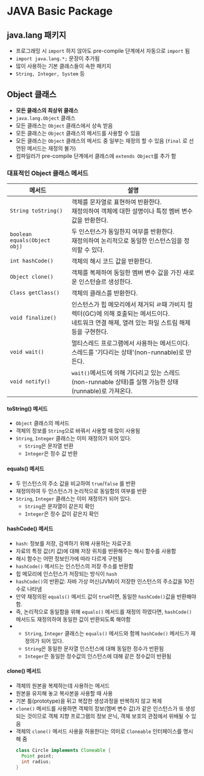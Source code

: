 # JAVA Basic Package

## java.lang 패키지

- 프로그래밍 시 `import` 하지 않아도 pre-compile 단계에서 자동으로 `import` 됨
- `import java.lang.*;` 문장이 추가됨
- 많이 사용하는 기본 클래스들이 속한 패키지
- `String, Integer, System` 등

## Object 클래스

- **모든 클래스의 최상위 클래스**
- `java.lang.Object` 클래스
- 모든 클래스는 `Object` 클래스에서 상속 받음
- 모든 클래스는 `Object` 클래스의 메서드를 사용할 수 있음
- 모든 클래스는 `Object` 클래스의 메서드 중 일부는 재정의 할 수 있음 (`final` 로 선언된 메서드는 재정의 불가)
- 컴파일러가 pre-compile 단계에서 클래스에 `extends Object`를 추가 함

### 대표적인 Object 클래스 메서드
  
| 메서드                    | 설명                                                                                        |
|------------------------|-------------------------------------------------------------------------------------------|
| `String toString()`    | 객체를 문자열로 표현하여 반환한다.<br/>재정의하여 객체에 대한 설명이나 특정 멤버 변수 값을 반환한다.                               |
| `boolean equals(Object obj)` | 두 인스턴스가 동일한지 여부를 반환한다.<br/>재정의하여 논리적으로 동일한 인스턴스임을 정의할 수 있다.                               |
| `int hashCode()`       | 객체의 해시 코드 값을 반환한다.                                                                        |
| `Object clone()`       | 객체를 복제하여 동일한 멤버 변수 값을 가진 새로운 인스턴슬르 생성한다.                                                  |
| `Class getClass()` | 객체의 클래스를 반환한다.                                                                            |
| `void finalize()`      | 인스턴스가 힙 메모리에서 제거되 ㄹ때 가비지 컬렉터(GC)에 의해 호출되는 메서드이다.<br/>네트워크 연결 해제, 열려 있는 파일 스트림 해제 등을 구현한다. |
| `void wait()`          | 멀티스레드 프로그램에서 사용하는 메서드이다.<br/>스레드를 '기다리는 상태'(non-runnable)로 만든다.                           |
| `void notify()`        | `wait()`메서드에 의해 기다리고 있는 스레드(non-runnable 상태)를 실행 가능한 상태(runnable)로 가져온다.                  |

#### toString() 메서드

- `Object` 클래스의 메서드
- 객체의 정보를 `String`으로 바꿔서 사용할 때 많이 사용됨
- `String`, `Integer` 클래스는 이미 재정의가 되어 있다. 
  - `String`은 문자열 반환
  - `Integer`은 정수 값 반환

#### equals() 메서드

- 두 인스턴스의 주소 값을 비교하여 `true`/`false` 를 반환
- 재정의하여 두 인스턴스가 논리적으로 동일함의 여부를 반환
- `String`, `Integer` 클래스는 이미 재정의가 되어 있다.
  - `String`은 문자열이 같은지 확인
  - `Integer`은 정수 값이 같은지 확인

#### hashCode() 메서드

- `hash`: 정보를 저장, 검색하기 위해 사용하는 자료구조
- 자료의 특정 값(키 값)에 대해 저장 위치를 반환해주는 해시 함수를 사용함
- 해시 함수는 어떤 정보인가에 따라 다르게 구현됨
- `hashCode()` 메서드는 인스턴스의 저장 주소를 반환함
- 힙 메모리에 인스턴스가 저장되는 방식이 `hash`
- `hashCode()`의 반환값: 자바 가상 머신(JVM)이 저장한 인스턴스의 주소값을 10진수로 나타냄
- 만약 재정의된 `equals()` 메서드 값이 `true`이면, 동일한 `hashCode()`값을 반환해야함.
- 즉, 논리적으로 동일함을 위해 `equals()` 메서드를 재정의 하였다면, `hashCode()` 메서드도 재정의하여 동일한 값이 반환되도록 해야함
- - `String`, `Integer` 클래스는 `equals()` 메서드와 함께 `hashCode()` 메서드가 재정의가 되어 있다.
  - `String`은 동일한 문자열 인스턴스에 대해 동일한 정수가 반환됨
  - `Integer`은 동일한 정수값의 인스턴스에 대해 같은 정수값이 반환됨

#### clone() 메서드

- 객체의 원본을 복제하는데 사용하는 메서드
- 원본을 유지해 놓고 복사본을 사용할 때 사용
- 기본 틀(prototype)을 뒤고 복잡한 생성과정을 반복하지 않고 복제
- `clone()` 메서드를 사용하면 객체의 정보(멤버 변수 값)가 같은 인스턴스가 또 생성되는 것이므로 객체 지향 프로그램의 정보 은닉, 객체 보호의 관점에서 위배될 수 있음
- 객체의 `clone()` 메서드 사용을 허용한다는 의미로 `Cloneable` 인터페이스를 명시해 줌
  ```java
  class Circle implements Cloneable {
    Point point;
    int radius;
  }
  ```
